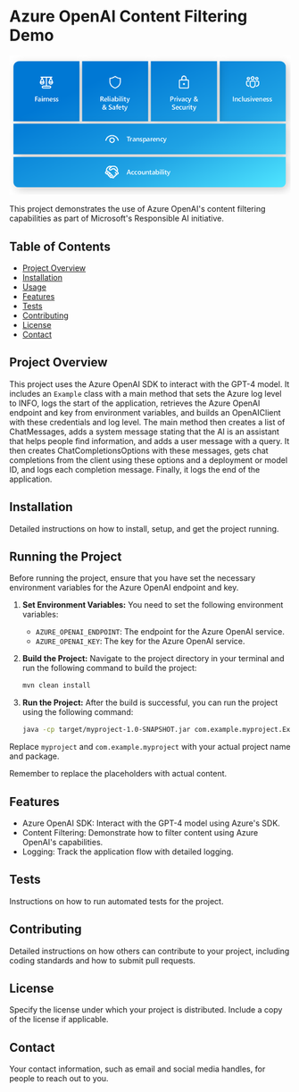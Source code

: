 # Azure OpenAI Content Filtering Demo

![Responsible AI](ResponsibleAI.png)

This project demonstrates the use of Azure OpenAI's content filtering capabilities as part of Microsoft's Responsible AI initiative.

## Table of Contents

- [Project Overview](#project-overview)
- [Installation](#installation)
- [Usage](#usage)
- [Features](#features)
- [Tests](#tests)
- [Contributing](#contributing)
- [License](#license)
- [Contact](#contact)

## Project Overview

This project uses the Azure OpenAI SDK to interact with the GPT-4 model. It includes an `Example` class with a main method that sets the Azure log level to INFO, logs the start of the application, retrieves the Azure OpenAI endpoint and key from environment variables, and builds an OpenAIClient with these credentials and log level. The main method then creates a list of ChatMessages, adds a system message stating that the AI is an assistant that helps people find information, and adds a user message with a query. It then creates ChatCompletionsOptions with these messages, gets chat completions from the client using these options and a deployment or model ID, and logs each completion message. Finally, it logs the end of the application.

## Installation

Detailed instructions on how to install, setup, and get the project running.

## Running the Project

Before running the project, ensure that you have set the necessary environment variables for the Azure OpenAI endpoint and key.

1. **Set Environment Variables:** You need to set the following environment variables:
    - `AZURE_OPENAI_ENDPOINT`: The endpoint for the Azure OpenAI service.
    - `AZURE_OPENAI_KEY`: The key for the Azure OpenAI service.

2. **Build the Project:** Navigate to the project directory in your terminal and run the following command to build the project:
    ```bash
    mvn clean install
    ```

3. **Run the Project:** After the build is successful, you can run the project using the following command:
    ```bash
    java -cp target/myproject-1.0-SNAPSHOT.jar com.example.myproject.Example
    ```
Replace `myproject` and `com.example.myproject` with your actual project name and package.

Remember to replace the placeholders with actual content.

## Features

- Azure OpenAI SDK: Interact with the GPT-4 model using Azure's SDK.
- Content Filtering: Demonstrate how to filter content using Azure OpenAI's capabilities.
- Logging: Track the application flow with detailed logging.

## Tests

Instructions on how to run automated tests for the project.

## Contributing

Detailed instructions on how others can contribute to your project, including coding standards and how to submit pull requests.

## License

Specify the license under which your project is distributed. Include a copy of the license if applicable.

## Contact

Your contact information, such as email and social media handles, for people to reach out to you.
